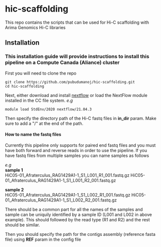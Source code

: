 # hic-scaffolding
This repo contains the scripts that can be used for Hi-C scaffolding with Arima Genomics Hi-C libraries 

## Installation

### This installation guide will provide instructions to install this pipeline on a Compute Canada (Aliance) cluster

First you will need to clone the repo
```
git clone https://github.com/pubudumanoj/hic-scaffolding.git
cd hic-scaffolding
```

Next, either download and install [nextflow](https://www.nextflow.io/docs/latest/getstarted.html) or load the NextFlow module installed in the CC file system.
_e.g_ 
```
module load StdEnv/2020 nextflow/21.04.3
```
Then specify the directory path of the Hi-C fastq files in **in_dir** param. Make sure to add a "/" at the end of the path.

#### How to name the fastq files

Currently this pipeline only supports for paired end fastq files and you must have both forward and reverse reads in order to use the pipeline. If you have fastq files from multiple samples you can name samples as follows

_e.g_ <br />
**sample 1** <br />
HiC05-01_Afraterculus_RAG1429A1-1_S1_L001_R1_001.fastq.gz
HiC05-01_Afraterculus_RAG1429A1-1_S1_L001_R2_001.fastq.gz

**sample 2** <br />
HiC05-01_Afraterculus_RAG1429A1-1_S1_L002_R1_001.fastq.gz
HiC05-01_Afraterculus_RAG1429A1-1_S1_L002_R2_001.fastq.gz

There should be a common part for all the names of the samples and sample can be uniquily identified by a sample ID (L001 and L002 in above example). This should followed by the read type (R1 and R2) and the rest should be similar.

Then you should specify the path for the contigs assembly (reference fasta file) using **REF** param in the config file
